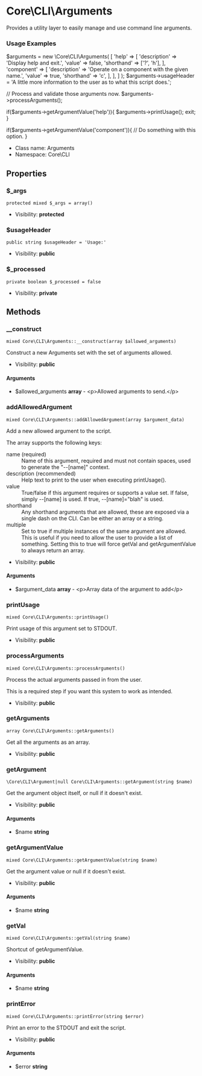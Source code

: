 Core\CLI\Arguments
===============

Provides a utility layer to easily manage and use command line arguments.

<h3>Usage Examples</h3>

$arguments = new \Core\CLI\Arguments(
    [
        'help' => [
            'description' => 'Display help and exit.',
            'value' => false,
            'shorthand' => ['?', 'h'],
        ],
        'component' => [
            'description' => 'Operate on a component with the given name.',
            'value' => true,
            'shorthand' => 'c',
            ],
        ],
    ]
);
$arguments->usageHeader = 'A little more information to the user as to what this script does.';

// Process and validate those arguments now.
$arguments->processArguments();

if($arguments->getArgumentValue('help')){
    $arguments->printUsage();
    exit;
}

if($arguments->getArgumentValue('component')){
    // Do something with this option.
}


* Class name: Arguments
* Namespace: Core\CLI





Properties
----------


### $_args

    protected mixed $_args = array()





* Visibility: **protected**


### $usageHeader

    public string $usageHeader = 'Usage:'





* Visibility: **public**


### $_processed

    private boolean $_processed = false





* Visibility: **private**


Methods
-------


### __construct

    mixed Core\CLI\Arguments::__construct(array $allowed_arguments)

Construct a new Arguments set with the set of arguments allowed.



* Visibility: **public**


#### Arguments
* $allowed_arguments **array** - &lt;p&gt;Allowed arguments to send.&lt;/p&gt;



### addAllowedArgument

    mixed Core\CLI\Arguments::addAllowedArgument(array $argument_data)

Add a new allowed argument to the script.

The array supports the following keys:
<dl>

<dt>name (required)</dt>
<dd>Name of this argument, required and must not contain spaces, used to generate the "--[name]" context.

<dt>description (recommended)</dt>
<dd>Help text to print to the user when executing printUsage().</dd>

<dt>value</dt>
<dd>
True/false if this argument requires or supports a value set.
If false, simply --[name] is used.
If true, --[name]="blah" is used.
</dd>

<dt>shorthand</dt>
<dd>
Any shorthand arguments that are allowed, these are exposed via a single dash on the CLI.
Can be either an array or a string.
</dd>

<dt>multiple</dt>
<dd>
Set to true if multiple instances of the same argument are allowed.
This is useful if you need to allow the user to provide a list of something.
Setting this to true will force getVal and getArgumentValue to always return an array.
</dd>

</dl>

* Visibility: **public**


#### Arguments
* $argument_data **array** - &lt;p&gt;Array data of the argument to add&lt;/p&gt;



### printUsage

    mixed Core\CLI\Arguments::printUsage()

Print usage of this argument set to STDOUT.



* Visibility: **public**




### processArguments

    mixed Core\CLI\Arguments::processArguments()

Process the actual arguments passed in from the user.

This is a required step if you want this system to work as intended.

* Visibility: **public**




### getArguments

    array Core\CLI\Arguments::getArguments()

Get all the arguments as an array.



* Visibility: **public**




### getArgument

    \Core\CLI\Argument|null Core\CLI\Arguments::getArgument(string $name)

Get the argument object itself, or null if it doesn't exist.



* Visibility: **public**


#### Arguments
* $name **string**



### getArgumentValue

    mixed Core\CLI\Arguments::getArgumentValue(string $name)

Get the argument value or null if it doesn't exist.



* Visibility: **public**


#### Arguments
* $name **string**



### getVal

    mixed Core\CLI\Arguments::getVal(string $name)

Shortcut of getArgumentValue.



* Visibility: **public**


#### Arguments
* $name **string**



### printError

    mixed Core\CLI\Arguments::printError(string $error)

Print an error to the STDOUT and exit the script.



* Visibility: **public**


#### Arguments
* $error **string**


